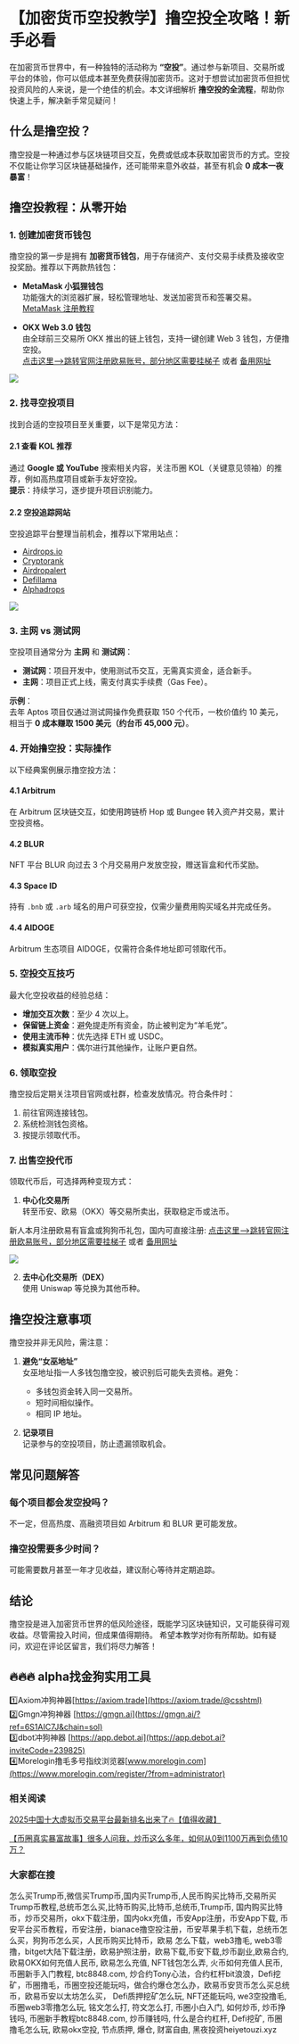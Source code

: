 # 【加密货币空投教学】撸空投全攻略！新手必看

在加密货币世界中，有一种独特的活动称为 **“空投”**。通过参与新项目、交易所或平台的体验，你可以低成本甚至免费获得加密货币。这对于想尝试加密货币但担忧投资风险的人来说，是一个绝佳的机会。本文详细解析 **撸空投的全流程**，帮助你快速上手，解决新手常见疑问！

## 什么是撸空投？

撸空投是一种通过参与区块链项目交互，免费或低成本获取加密货币的方式。空投不仅能让你学习区块链基础操作，还可能带来意外收益，甚至有机会 **0 成本一夜暴富**！

## 撸空投教程：从零开始

### 1. 创建加密货币钱包

撸空投的第一步是拥有 **加密货币钱包**，用于存储资产、支付交易手续费及接收空投奖励。推荐以下两款热钱包：

- **MetaMask 小狐狸钱包**  
  功能强大的浏览器扩展，轻松管理地址、发送加密货币和签署交易。  
  [MetaMask 注册教程](https://newplayerjino.com/metamask-register/)

- **OKX Web 3.0 钱包**  
  由全球前三交易所 OKX 推出的链上钱包，支持一键创建 Web 3 钱包，方便撸空投。  
 [点击这里–>跳转官网注册欧易账号，部分地区需要挂梯子](https://www.chouyi.world/zh-hans/join/18639032)  或者 [备用网址](https://www.okx.com/zh-hans/join/74873351)

[![](https://fe095ec.webp.li/top-10-exchanges-001.jpg)](https://www.chouyi.world/zh-hans/join/18639032)

### 2. 找寻空投项目
找到合适的空投项目至关重要，以下是常见方法：

#### 2.1 查看 KOL 推荐
通过 **Google 或 YouTube** 搜索相关内容，关注币圈 KOL（关键意见领袖）的推荐，例如高热度项目或新手友好空投。  
**提示**：持续学习，逐步提升项目识别能力。

#### 2.2 空投追踪网站
空投追踪平台整理当前机会，推荐以下常用站点：

- [Airdrops.io](https://airdrops.io/)
- [Cryptorank](https://cryptorank.io/drophunting)
- [Airdropalert](https://airdropalert.com)
- [Defillama](https://defillama.com/airdrops)
- [Alphadrops](alphadrops.net/alpha)

[![](https://307e939.webp.li/20250414161412464.png)](https://btc8848.com/top-10-exchanges)

### 3. 主网 vs 测试网

空投项目通常分为 **主网** 和 **测试网**：
- **测试网**：项目开发中，使用测试币交互，无需真实资金，适合新手。
- **主网**：项目正式上线，需支付真实手续费（Gas Fee）。

**示例**：  
去年 Aptos 项目仅通过测试网操作免费获取 150 个代币，一枚价值约 10 美元，相当于 **0 成本赚取 1500 美元（约台币 45,000 元）**。

### 4. 开始撸空投：实际操作

以下经典案例展示撸空投方法：

#### 4.1 Arbitrum
在 Arbitrum 区块链交互，如使用跨链桥 Hop 或 Bungee 转入资产并交易，累计空投资格。

#### 4.2 BLUR
NFT 平台 BLUR 向过去 3 个月交易用户发放空投，赠送盲盒和代币奖励。

#### 4.3 Space ID
持有 `.bnb` 或 `.arb` 域名的用户可获空投，仅需少量费用购买域名并完成任务。

#### 4.4 AIDOGE
Arbitrum 生态项目 AIDOGE，仅需符合条件地址即可领取代币。

### 5. 空投交互技巧

最大化空投收益的经验总结：

- **增加交互次数**：至少 4 次以上。
- **保留链上资金**：避免提走所有资金，防止被判定为“羊毛党”。
- **使用主流币种**：优先选择 ETH 或 USDC。
- **模拟真实用户**：偶尔进行其他操作，让账户更自然。

### 6. 领取空投

撸空投后定期关注项目官网或社群，检查发放情况。符合条件时：
1. 前往官网连接钱包。
2. 系统检测钱包资格。
3. 按提示领取代币。

### 7. 出售空投代币

领取代币后，可选择两种变现方式：

1. **中心化交易所**  
   转至币安、欧易（OKX）等交易所卖出，获取稳定币或法币。

新人本月注册欧易有盲盒或狗狗币礼包，国内可直接注册: 
 [点击这里–>跳转官网注册欧易账号，部分地区需要挂梯子](https://www.okx.com/zh-hans/join/74873351)  或者 [备用网址](https://www.chouyi.world/zh-hans/join/18639032)

[![](https://fe095ec.webp.li/top-10-exchanges-001.jpg)](https://www.chouyi.world/zh-hans/join/18639032)

2. **去中心化交易所（DEX）**  
   使用 Uniswap 等兑换为其他币种。

## 撸空投注意事项

撸空投并非无风险，需注意：

1. **避免“女巫地址”**  
   女巫地址指一人多钱包撸空投，被识别后可能失去资格。避免：
   - 多钱包资金转入同一交易所。
   - 短时间相似操作。
   - 相同 IP 地址。

2. **记录项目**  
   记录参与的空投项目，防止遗漏领取机会。

## 常见问题解答

### 每个项目都会发空投吗？
不一定，但高热度、高融资项目如 Arbitrum 和 BLUR 更可能发放。

### 撸空投需要多少时间？
可能需要数月甚至一年才见收益，建议耐心等待并定期追踪。

## 结论
撸空投是进入加密货币世界的低风险途径，既能学习区块链知识，又可能获得可观收益。尽管需投入时间，但成果值得期待。
希望本教学对你有所帮助。如有疑问，欢迎在评论区留言，我们将尽力解答！

## 🔥🔥🔥 alpha找金狗实用工具
1️⃣Axiom冲狗神器[https://axiom.trade](https://axiom.trade/@csshtml)  
2️⃣Gmgn冲狗神器 [https://gmgn.ai](https://gmgn.ai/?ref=6S1AIC7J&chain=sol)  
3️⃣dbot冲狗神器 [https://app.debot.ai](https://app.debot.ai?inviteCode=239825)  
4️⃣Morelogin撸毛多号指纹浏览器[www.morelogin.com](https://www.morelogin.com/register/?from=administrator)  

### 相关阅读
[2025中国十大虚拟币交易平台最新排名出来了🔥【值得收藏】](https://btc8848.com/top-10-exchanges/)

[【币圈真实暴富故事】很多人问我，炒币这么多年，如何从0到1100万再到负债10万？](https://heiyetouzi.xyz/biquanstory001/)

### 大家都在搜
怎么买Trump币,微信买Trump币,国内买Trump币,人民币购买比特币,交易所买Trump币教程,总统币怎么买,比特币购买,比特币,总统币,Trump币, 国内购买比特币，炒币交易所，okx下载注册，国内okx充值，币安App注册，币安App下载, 币安平台买币教程，币安注册，bianace撸空投注册，币安苹果手机下载，总统币怎么买，狗狗币怎么买，人民币购买比特币，欧易 怎么下载，web3撸毛, web3零撸，bitget大陆下载注册，欧易护照注册，欧易下载,币安下载,炒币副业,欧易合约, 欧易OKX如何充值人民币, 欧易怎么充值, NFT钱包怎么弄, 火币如何充值人民币, 币圈新手入门教程, btc8848.com, 炒合约Tony心法，合约杠杆bit浪浪，Defi挖矿，币圈撸毛，币圈空投还能玩吗，做合约爆仓怎么办，欧易币安货币怎么买总统币，欧易币安以太坊怎么买， Defi质押挖矿怎么玩, NFT还能玩吗, we3空投撸毛, 币圈web3零撸怎么玩, 铭文怎么打, 符文怎么打, 币圈小白入门, 如何炒币, 炒币挣钱吗, 币圈新手教程btc8848.com, 炒币赚钱吗, 什么是合约杠杆, Defi挖矿, 币圈撸毛怎么玩, 欧易okx空投, 节点质押, 爆仓, 财富自由, 黑夜投资heiyetouzi.xyz